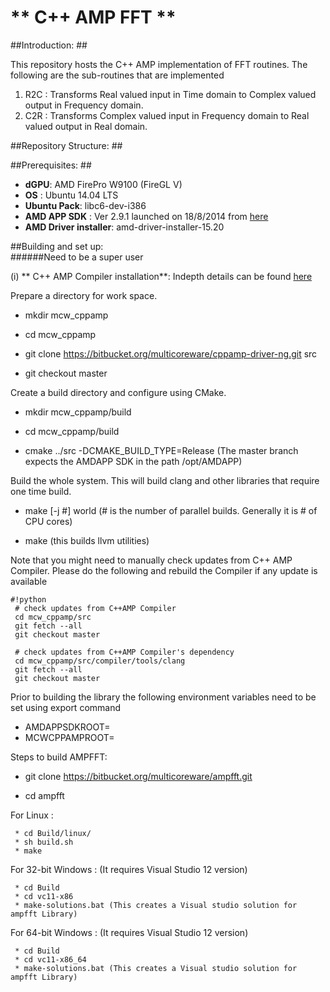 # ** C++ AMP FFT ** #

##Introduction: ##

This repository hosts the C++ AMP implementation of FFT routines. The following are the sub-routines that are implemented

1. R2C : Transforms Real valued input in Time domain to Complex valued output in Frequency domain.
2. C2R : Transforms Complex valued input in Frequency domain to Real valued output in Real domain.


##Repository Structure: ##

##Prerequisites: ##
* **dGPU**:  AMD FirePro W9100 (FireGL V)
* **OS** : Ubuntu 14.04 LTS
* **Ubuntu Pack**: libc6-dev-i386
* **AMD APP SDK** : Ver 2.9.1 launched on 18/8/2014 from [here](http://developer.amd.com/tools-and-sdks/opencl-zone/amd-accelerated-parallel-processing-app-sdk/)
* **AMD Driver installer**: amd-driver-installer-15.20


##Building and set up:    
######Need to be a super user

(i)  ** C++ AMP Compiler installation**: Indepth details can be found [here](https://bitbucket.org/multicoreware/cppamp-driver-ng/wiki/Home)

Prepare a directory for work space.

   * mkdir mcw_cppamp

   * cd mcw_cppamp 
   
   * git clone https://bitbucket.org/multicoreware/cppamp-driver-ng.git src

   * git checkout master

Create a build directory and configure using CMake.

  * mkdir mcw_cppamp/build

  * cd mcw_cppamp/build

  * cmake ../src -DCMAKE_BUILD_TYPE=Release (The master branch expects the AMDAPP SDK in the path /opt/AMDAPP)

Build the whole system. This will build clang and other libraries that require one time build.

  * make [-j #] world           (# is the number of parallel builds. Generally it is # of CPU cores)

  * make                        (this builds llvm utilities)

Note that you might need to manually check updates from C++ AMP Compiler.
Please do the following and rebuild the Compiler if any update is available

```
#!python
 # check updates from C++AMP Compiler
 cd mcw_cppamp/src
 git fetch --all
 git checkout master

 # check updates from C++AMP Compiler's dependency
 cd mcw_cppamp/src/compiler/tools/clang
 git fetch --all
 git checkout master
```
Prior to building the library the following environment variables need to be set using export command

* AMDAPPSDKROOT=<path to AMD APP SDK>
* MCWCPPAMPROOT=<path to mcw_cppamp dir>

Steps to build AMPFFT:

   * git clone https://bitbucket.org/multicoreware/ampfft.git

   * cd ampfft

   For Linux :

     * cd Build/linux/
     * sh build.sh
     * make

   For 32-bit Windows : (It requires Visual Studio 12 version)

     * cd Build
     * cd vc11-x86
     * make-solutions.bat (This creates a Visual studio solution for ampfft Library)

   For 64-bit Windows : (It requires Visual Studio 12 version)

     * cd Build
     * cd vc11-x86_64
     * make-solutions.bat (This creates a Visual studio solution for ampfft Library)